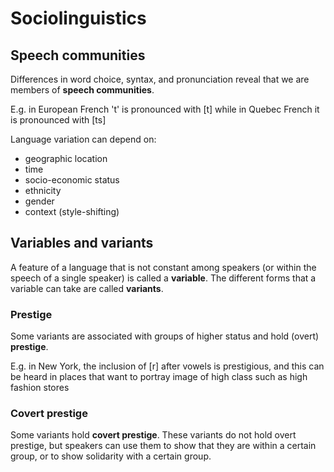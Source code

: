 # Sociolinguistics

## Speech communities

Differences in word choice, syntax, and pronunciation reveal that we are members of **speech communities**.

E.g. in European French 't' is pronounced with [t] while in Quebec French it is pronounced with [ts]

Language variation can depend on:

- geographic location
- time
- socio-economic status
- ethnicity
- gender
- context (style-shifting)

## Variables and variants

A feature of a language that is not constant among speakers (or within the speech of a single speaker) is called a **variable**. The different forms that a variable can take are called **variants**.

### Prestige

Some variants are associated with groups of higher status and hold (overt) **prestige**.

E.g. in New York, the inclusion of [r] after vowels is prestigious, and this can be heard in places that want to portray image of high class such as high fashion stores

### Covert prestige

Some variants hold **covert prestige**. These variants do not hold overt prestige, but speakers can use them to show that they are within a certain group, or to show solidarity with a certain group.
